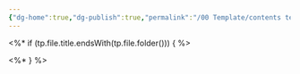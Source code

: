 ```yaml
---
{"dg-home":true,"dg-publish":true,"permalink":"/00 Template/contents templates/","tags":["gardenEntry"],"dgPassFrontmatter":true}
---
```


<%* if (tp.file.title.endsWith(tp.file.folder())) { %>



<%* } %>